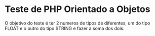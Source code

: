 # Teste de PHP Orientado a Objetos

O objetivo do teste é ter 2 numeros de tipos de diferentes, um do tipo FLOAT e o outro do tipo STRING e fazer a soma dos dois.
